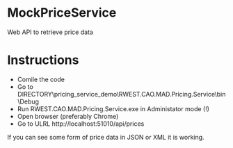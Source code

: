 # MockPriceService
Web API to retrieve price data

# Instructions
+ Comile the code
+ Go to DIRECTORY\pricing_service_demo\RWEST.CAO.MAD.Pricing.Service\bin\Debug 
+ Run RWEST.CAO.MAD.Pricing.Service.exe in Administator mode (!)
+ Open browser (preferably Chrome)
+ Go to ULRL http://localhost:51010/api/prices

If you can see some form of price data in JSON or XML it is working.
